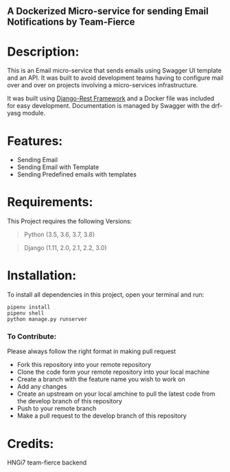 ## A Dockerized Micro-service for sending Email Notifications by Team-Fierce

# Description:
This is an Email micro-service that sends emails using Swagger UI template and an API. It was built to avoid development teams having to configure mail over and over on projects involving a micro-services infrastructure.

It was built using [Django-Rest Framework](https://www.django-rest-framework.org/) and a Docker file was included for easy development. 
Documentation is managed by Swagger with the drf-yasg module.



# Features:
- Sending Email
- Sending Email with Template
- Sending Predefined emails with templates

# Requirements:
This Project requires the following Versions:
> Python (3.5, 3.6, 3.7, 3.8) 

> Django (1.11, 2.0, 2.1, 2.2, 3.0)

# Installation:
To install all dependencies in this project, open your terminal and run:
```
pipenv install
pipenv shell
python manage.py runserver
```

### To Contribute:
Please always follow the right format in making pull request

* Fork this repository into your remote repository
* Clone the code form your remote repository into your local machine
* Create a branch with the feature name you wish to work on
* Add any changes
* Create an upstream on your local amchine to pull the latest code from the develop branch of this repository
* Push to your remote branch
* Make a pull request to the develop branch of this repository

# Credits:
HNGi7 team-fierce backend